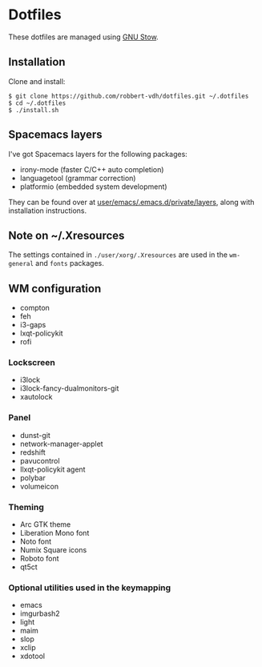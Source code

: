 # Dotfiles
These dotfiles are managed using 
[GNU Stow](https://www.gnu.org/software/stow/stow.html).

## Installation
Clone and install:

```shell
$ git clone https://github.com/robbert-vdh/dotfiles.git ~/.dotfiles
$ cd ~/.dotfiles
$ ./install.sh
```

## Spacemacs layers
I've got Spacemacs layers for the following packages:

-   irony-mode (faster C/C++ auto completion)
-   languagetool (grammar correction)
-   platformio (embedded system development)

They can be found over
at [user/emacs/.emacs.d/private/layers](user/emacs/.emacs.d/private/layers),
along with installation instructions.

## Note on ~/.Xresources
The settings contained in `./user/xorg/.Xresources` are used in the `wm-general`
and `fonts` packages.

## WM configuration
-   compton
-   feh
-   i3-gaps
-   lxqt-policykit
-   rofi

### Lockscreen
-   i3lock
-   i3lock-fancy-dualmonitors-git
-   xautolock

### Panel 
-   dunst-git
-   network-manager-applet
-   redshift
-   pavucontrol
-   llxqt-policykit agent
-   polybar
-   volumeicon

### Theming
-   Arc GTK theme
-   Liberation Mono font
-   Noto font
-   Numix Square icons
-   Roboto font
-   qt5ct

### Optional utilities used in the keymapping
-   emacs
-   imgurbash2
-   light
-   maim
-   slop
-   xclip
-   xdotool
